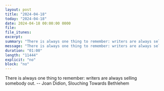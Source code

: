 ```yaml
---
layout: post
title: "2024-04-18"
today: "2024-04-18"
date: 2024-04-18 00:00:00 0000
file:
file_itunes:
excerpt:
summary: "There is always one thing to remember: writers are always selling somebody out. -- Joan Didion, Slouching Towards Bethlehem "
message: "There is always one thing to remember: writers are always selling somebody out. -- Joan Didion, Slouching Towards Bethlehem "
duration: "01:00"
length: "11444"
explicit: "no"
block: "no"
---
```

There is always one thing to remember: writers are always selling somebody out. -- Joan Didion, Slouching Towards Bethlehem 

